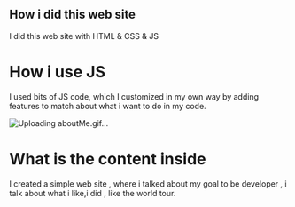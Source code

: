 ## How i did this web site

I did this web site with HTML & CSS & JS

# How i use JS
I used bits of JS code, which I customized in my own way by adding features to match about what i want to do in my code.


![Uploading aboutMe.gif…]()




# What is the content inside
I created a simple web site , where i talked about my goal to be developer , i talk about what i like,i did , like the world tour.

